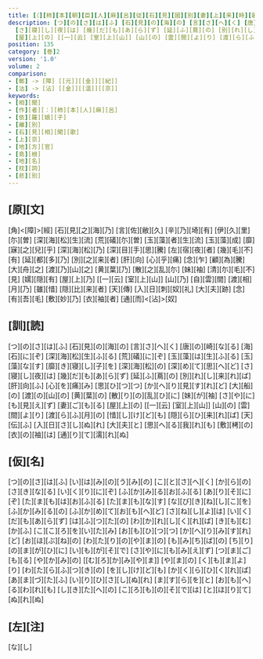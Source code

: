 ```yaml
---
title: [（][柿][本][朝][臣][人][麻][呂][従][石][見][國][別][妻][上][来][時][歌][二][首][[并][短][歌]][）]
description: [つ][の][さ][は][ふ] [石][見][の][海][の] [言][さ][へ][く] [唐][の][崎][な][る] [海][石][に][ぞ] [深][海][松][生][ふ][る] [荒][礒][に][ぞ] [玉][藻][は][生][ふ][る] [玉][藻][な][す] [靡][き][寝][し][子][を] [深][海][松][の] [深][め][て][思][へ][ど]
  [さ][寝][し][夜][は] [幾][だ][も][あ][ら][ず] [延][ふ][蔦][の] [別][れ][し][来][れ][ば] [肝][向][ふ] [心][を][痛][み] [思][ひ][つ][つ] [か][へ][り][見][す][れ][ど] [大][船][の] [渡][の][山][の] [黄][葉][の] [散][り][の][乱][ひ][に] [妹][が][袖] [さ][や][に][も][見][え][ず] [妻][ご][も][る]
  [屋][上][の] [[一][云] [室][上][山]] [山][の] [雲][間][よ][り] [渡][ら][ふ][月][の] [惜][し][け][ど][も] [隠][ら][ひ][来][れ][ば] [天][伝][ふ] [入][日][さ][し][ぬ][れ] [大][夫][と] [思][へ][る][我][れ][も] [敷][栲][の] [衣][の][袖][は] [通][り][て][濡][れ][ぬ]
position: 135
category: [巻]2
version: '1.0'
volume: 2
comparison:
- [鄣] -> [障] [[元]][[金]][[紀]]
- [沽] -> [沾] [[金]][[温]][[京]]
keywords:
- [相][聞]
- [作][者][：][柿][本][人][麻][呂]
- [依][羅][娘][子]
- [離][別]
- [石][見][相][聞][歌]
- [上][京]
- [地][方][官]
- [島][根]
- [地][名]
- [枕][詞]
- [悲][別]
---
```


## [原][文]

[角]<[障]>[經] [石][見][之][海][乃] [言][佐][敝][久] [辛][乃][埼][有] [伊][久][里][尓][曽] [深][海][松][生][流] [荒][礒][尓][曽] [玉][藻][者][生][流] [玉][藻][成] [靡][寐][之][兒][乎] [深][海][松][乃] [深][目][手][思][騰] [左][宿][夜][者] [幾][毛][不][有] [延][都][多][乃] [別][之][来][者] [肝][向] [心][乎][痛] [念][乍] [顧][為][騰] [大][舟][之] [渡][乃][山][之] [黄][葉][乃] [散][之][乱][尓] [妹][袖] [清][尓][毛][不][見] [嬬][隠][有] [屋][上][乃] [[一][云] [室][上][山]] [山][乃] [自][雲][間] [渡][相][月][乃] [雖][惜] [隠][比][来][者] [天][傳] [入][日][刺][奴][礼] [大][夫][跡] [念][有][吾][毛] [敷][妙][乃] [衣][袖][者] [通][而]<[沾]>[奴]

## [訓][読]

[つ][の][さ][は][ふ] [石][見][の][海][の] [言][さ][へ][く] [唐][の][崎][な][る] [海][石][に][ぞ] [深][海][松][生][ふ][る] [荒][礒][に][ぞ] [玉][藻][は][生][ふ][る] [玉][藻][な][す] [靡][き][寝][し][子][を] [深][海][松][の] [深][め][て][思][へ][ど] [さ][寝][し][夜][は] [幾][だ][も][あ][ら][ず] [延][ふ][蔦][の] [別][れ][し][来][れ][ば] [肝][向][ふ] [心][を][痛][み] [思][ひ][つ][つ] [か][へ][り][見][す][れ][ど] [大][船][の] [渡][の][山][の] [黄][葉][の] [散][り][の][乱][ひ][に] [妹][が][袖] [さ][や][に][も][見][え][ず] [妻][ご][も][る] [屋][上][の] [[一][云] [室][上][山]] [山][の] [雲][間][よ][り] [渡][ら][ふ][月][の] [惜][し][け][ど][も] [隠][ら][ひ][来][れ][ば] [天][伝][ふ] [入][日][さ][し][ぬ][れ] [大][夫][と] [思][へ][る][我][れ][も] [敷][栲][の] [衣][の][袖][は] [通][り][て][濡][れ][ぬ]

## [仮][名]

[つ][の][さ][は][ふ] [い][は][み][の][う][み][の] [こ][と][さ][へ][く] [か][ら][の][さ][き][な][る] [い][く][り][に][ぞ] [ふ][か][み][る][お][ふ][る] [あ][り][そ][に][ぞ] [た][ま][も][は][お][ふ][る] [た][ま][も][な][す] [な][び][き][ね][し][こ][を] [ふ][か][み][る][の] [ふ][か][め][て][お][も][へ][ど] [さ][ね][し][よ][は] [い][く][だ][も][あ][ら][ず] [は][ふ][つ][た][の] [わ][か][れ][し][く][れ][ば] [き][も][む][か][ふ] [こ][こ][ろ][を][い][た][み] [お][も][ひ][つ][つ] [か][へ][り][み][す][れ][ど] [お][ほ][ぶ][ね][の] [わ][た][り][の][や][ま][の] [も][み][ち][ば][の] [ち][り][の][ま][が][ひ][に] [い][も][が][そ][で] [さ][や][に][も][み][え][ず] [つ][ま][ご][も][る] [や][か][み][の] [[む][ろ][か][み][や][ま]] [や][ま][の] [く][も][ま][よ][り] [わ][た][ら][ふ][つ][き][の] [を][し][け][ど][も] [か][く][ら][ひ][く][れ][ば] [あ][ま][づ][た][ふ] [い][り][ひ][さ][し][ぬ][れ] [ま][す][ら][を][と] [お][も][へ][る][わ][れ][も] [し][き][た][へ][の] [こ][ろ][も][の][そ][で][は] [と][ほ][り][て][ぬ][れ][ぬ]

## [左][注]

[な][し]

